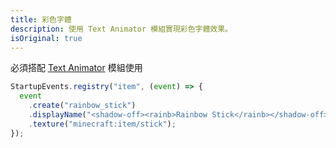 ```yaml
---
title: 彩色字體
description: 使用 Text Animator 模組實現彩色字體效果。
isOriginal: true
---
```


必須搭配 [Text Animator](https://modrinth.com/mod/text-animator) 模組使用

<VidStack src="/example-scripts/Rainbow-Text-with-Text-Animator/0.mp4"/>

```js
StartupEvents.registry("item", (event) => {
  event
    .create("rainbow_stick")
    .displayName("<shadow-off><rainb>Rainbow Stick</rainb></shadow-off>")
    .texture("minecraft:item/stick");
});
```
